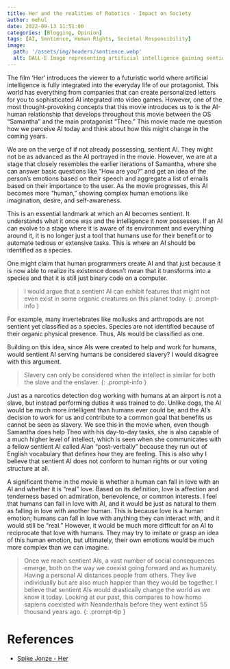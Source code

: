 ```yaml
---
title: Her and the realities of Robotics - Impact on Society
author: mehul
date: 2022-09-13 11:51:00
categories: [Blogging, Opinion]
tags: [AI, Sentience, Human Rights, Societal Responsibility]
image:
  path: '/assets/img/headers/sentience.webp'
  alt: DALL-E Image representing artificial intelligence gaining sentience.
---
```


The film ‘Her’ introduces the viewer to a futuristic world where artificial intelligence is fully integrated into the everyday life of our protagonist. This world has everything from companies that can create personalized letters for you to sophisticated AI integrated into video games. However, one of the most thought-provoking concepts that this movie introduces us to is the AI-human relationship that develops throughout this movie between the OS “Samantha” and the main protagonist “Theo.” This movie made me question how we perceive AI today and think about how this might change in the coming years.

We are on the verge of if not already possessing, sentient AI. They might not be as advanced as the AI portrayed in the movie. However, we are at a stage that closely resembles the earlier iterations of Samantha, where she can answer basic questions like “How are you?” and get an idea of the person’s emotions based on their speech and aggregate a list of emails based on their importance to the user. As the movie progresses, this AI becomes more “human,” showing complex human emotions like imagination, desire, and self-awareness.

This is an essential landmark at which an AI becomes sentient. It understands what it once was and the intelligence it now possesses. If an AI can evolve to a stage where it is aware of its environment and everything around it, it is no longer just a tool that humans use for their benefit or to automate tedious or extensive tasks. This is where an AI should be identified as a species.

One might claim that human programmers create AI and that just because it is now able to realize its existence doesn’t mean that it transforms into a species and that it is still just binary code on a computer.

> I would argue that a sentient AI can exhibit features that might not even exist in some organic creatures on this planet today.
{: .prompt-info }

For example, many invertebrates like mollusks and arthropods are not sentient yet classified as a species. Species are not identified because of their organic physical presence. Thus, AIs would be classified as one.

Building on this idea, since AIs were created to help and work for humans, would sentient AI serving humans be considered slavery? I would disagree with this argument.

> Slavery can only be considered when the intellect is similar for both the slave and the enslaver.
{: .prompt-info }

Just as a narcotics detection dog working with humans at an airport is not a slave, but instead performing duties it was trained to do. Unlike dogs, the AI would be much more intelligent than humans ever could be, and the AI’s decision to work for us and contribute to a common goal that benefits us cannot be seen as slavery. We see this in the movie when, even though Samantha does help Theo with his day-to-day tasks, she is also capable of a much higher level of intellect, which is seen when she communicates with a fellow sentient AI called Alan “post-verbally” because they run out of English vocabulary that defines how they are feeling. This is also why I believe that sentient AI does not conform to human rights or our voting structure at all.

A significant theme in the movie is whether a human can fall in love with an AI and whether it is “real” love. Based on its definition, love is affection and tenderness based on admiration, benevolence, or common interests. I feel that humans can fall in love with AI, and it would be just as natural to them as falling in love with another human. This is because love is a human emotion; humans can fall in love with anything they can interact with, and it would still be “real.” However, it would be much more difficult for an AI to reciprocate that love with humans. They may try to imitate or grasp an idea of this human emotion, but ultimately, their own emotions would be much more complex than we can imagine.

> Once we reach sentient AIs, a vast number of social consequences emerge, both on the way we coexist going forward and as humanity. Having a personal AI distances people from others. They live individually but are also much happier than they would be together. I believe that sentient AIs would drastically change the world as we know it today. Looking at our past, this compares to how homo sapiens coexisted with Neanderthals before they went extinct 55 thousand years ago.
{: .prompt-tip }


# References

- [Spike Jonze - Her](https://www.imdb.com/title/tt1798709/)
